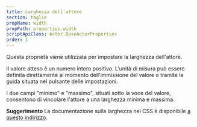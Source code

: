 ```yaml
---
title: Larghezza dell'attore
section: taglie
propName: width
propPath: properties.width
scriptApiClass: Actor.BaseActorProperties
order: 1
---
```

Questa proprietà viene utilizzata per impostare la larghezza dell'attore.

Il valore atteso è un numero intero positivo.
L'unità di misura può essere definita direttamente al momento dell'immissione del valore o tramite la guida situata nel pulsante delle impostazioni.

I due campi "minimo" e "massimo", situati sotto la voce del valore, consentono di vincolare l'attore a una larghezza minima e massima.

**Suggerimento**
La documentazione sulla larghezza nei CSS è disponibile [a questo indirizzo](https://developer.mozilla.org/fr/docs/Web/CSS/width).